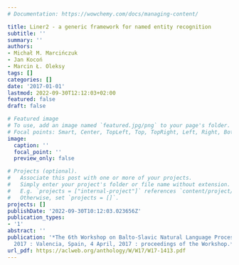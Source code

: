 ```yaml
---
# Documentation: https://wowchemy.com/docs/managing-content/

title: Liner2 - a generic framework for named entity recognition
subtitle: ''
summary: ''
authors:
- Michał M. Marcińczuk
- Jan Kocoń
- Marcin Ł. Oleksy
tags: []
categories: []
date: '2017-01-01'
lastmod: 2022-09-30T12:12:03+02:00
featured: false
draft: false

# Featured image
# To use, add an image named `featured.jpg/png` to your page's folder.
# Focal points: Smart, Center, TopLeft, Top, TopRight, Left, Right, BottomLeft, Bottom, BottomRight.
image:
  caption: ''
  focal_point: ''
  preview_only: false

# Projects (optional).
#   Associate this post with one or more of your projects.
#   Simply enter your project's folder or file name without extension.
#   E.g. `projects = ["internal-project"]` references `content/project/deep-learning/index.md`.
#   Otherwise, set `projects = []`.
projects: []
publishDate: '2022-09-30T10:12:03.023656Z'
publication_types:
- '1'
abstract: ''
publication: '*The 6th Workshop on Balto-Slavic Natural Language Processing, BSNLP
  2017 : Valencia, Spain, 4 April, 2017 : proceedings of the Workshop.*'
url_pdf: https://aclweb.org/anthology/W/W17/W17-1413.pdf
---
```


